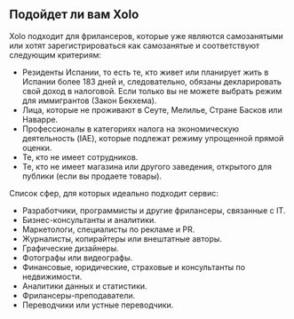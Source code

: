 ## Подойдет ли вам Xolo

Xolo подходит для фрилансеров, которые уже являются самозанятыми или хотят зарегистрироваться как самозанятые и
соответствуют следующим критериям:

- Резиденты Испании, то есть те, кто живет или планирует жить в Испании более 183 дней и, следовательно, обязаны
  декларировать свой доход в налоговой. Если только вы не можете выбрать режим для иммигрантов (Закон Бекхема).
- Лица, которые не проживают в Сеуте, Мелилье, Стране Басков или Наварре.
- Профессионалы в категориях налога на экономическую деятельность (IAE), которые подлежат режиму упрощенной прямой
  оценки.
- Те, кто не имеет сотрудников.
- Те, кто не имеет магазина или другого заведения, открытого для публики (если вы продаете товары).

Список сфер, для которых идеально подходит сервис:

- Разработчики, программисты и другие фрилансеры, связанные с IT.
- Бизнес-консультанты и аналитики.
- Маркетологи, специалисты по рекламе и PR.
- Журналисты, копирайтеры или внештатные авторы.
- Графические дизайнеры.
- Фотографы или видеографы.
- Финансовые, юридические, страховые и консультанты по недвижимости.
- Аналитики данных и статистики.
- Фрилансеры-преподаватели.
- Переводчики или устные переводчики.

